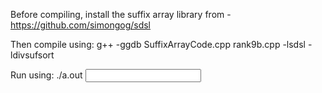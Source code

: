 Before compiling, install the suffix array library from -
https://github.com/simongog/sdsl

Then compile using:
g++ -ggdb SuffixArrayCode.cpp rank9b.cpp -lsdsl -ldivsufsort

Run using:
./a.out <input file>
